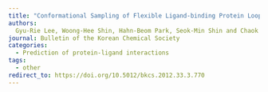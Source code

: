 ```yaml
---
title: "Conformational Sampling of Flexible Ligand-binding Protein Loops"
authors:
  Gyu-Rie Lee, Woong-Hee Shin, Hahn-Beom Park, Seok-Min Shin and Chaok Seok*
journal: Bulletin of the Korean Chemical Society
categories:
  - Prediction of protein-ligand interactions
tags:
  - other
redirect_to: https://doi.org/10.5012/bkcs.2012.33.3.770
---
```

